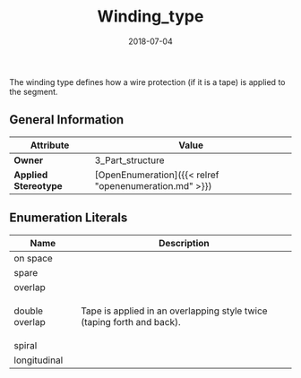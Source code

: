 ﻿---
title: Winding_type
toc: false
type: specs
date: "2018-07-04"
draft: false
specification: KBL
version: 2.5
documentType: "Recommendation"
elementType: Class
classes:
  - Winding_type
menu_name: kbl-2.5
---
<p> The winding type defines how a wire protection (if it is a tape) is applied to the segment.      </p>

## General Information

| Attribute               | Value |
|-------------------------|-------|
| **Owner**               | 3_Part_structure |
| **Applied Stereotype**  | [OpenEnumeration]({{< relref "openenumeration.md" >}})<br/>  |

## Enumeration Literals
| Name          | **Description** |
|---------------|-----------------|
| on space |  |
| spare |  |
| overlap |  |
| double overlap | <p> Tape is applied in an overlapping style twice (taping forth and back).      </p> |
| spiral |  |
| longitudinal |  |
